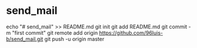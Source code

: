 # send_mail

echo "# send_mail" >> README.md
git init
git add README.md
git commit -m "first commit"
git remote add origin https://github.com/96luis-b/send_mail.git
git push -u origin master
